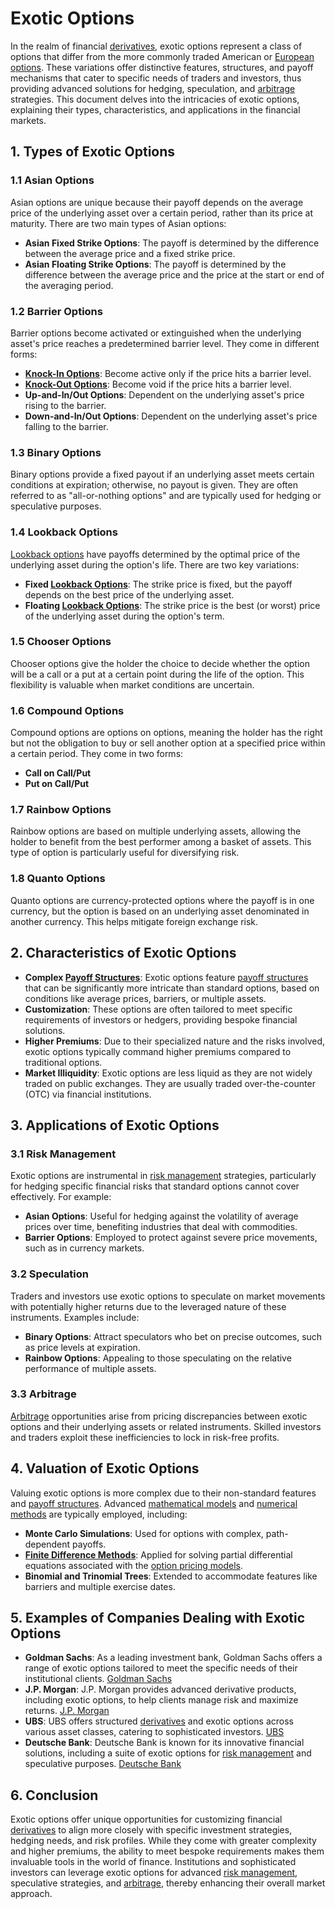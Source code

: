 # Exotic Options

In the realm of financial [derivatives](../d/derivatives.md), exotic options represent a class of options that differ from the more commonly traded American or [European options](../e/european_options.md). These variations offer distinctive features, structures, and payoff mechanisms that cater to specific needs of traders and investors, thus providing advanced solutions for hedging, speculation, and [arbitrage](../a/arbitrage.md) strategies. This document delves into the intricacies of exotic options, explaining their types, characteristics, and applications in the financial markets.

## 1. Types of Exotic Options

### 1.1 Asian Options
Asian options are unique because their payoff depends on the average price of the underlying asset over a certain period, rather than its price at maturity. There are two main types of Asian options:
- **Asian Fixed Strike Options**: The payoff is determined by the difference between the average price and a fixed strike price.
- **Asian Floating Strike Options**: The payoff is determined by the difference between the average price and the price at the start or end of the averaging period.

### 1.2 Barrier Options
Barrier options become activated or extinguished when the underlying asset's price reaches a predetermined barrier level. They come in different forms:
- **[Knock-In Options](../k/knock-in_options.md)**: Become active only if the price hits a barrier level.
- **[Knock-Out Options](../k/knock-out_options.md)**: Become void if the price hits a barrier level.
- **Up-and-In/Out Options**: Dependent on the underlying asset's price rising to the barrier.
- **Down-and-In/Out Options**: Dependent on the underlying asset's price falling to the barrier.

### 1.3 Binary Options
Binary options provide a fixed payout if an underlying asset meets certain conditions at expiration; otherwise, no payout is given. They are often referred to as "all-or-nothing options" and are typically used for hedging or speculative purposes.

### 1.4 Lookback Options
[Lookback options](../l/lookback_options.md) have payoffs determined by the optimal price of the underlying asset during the option's life. There are two key variations:
- **Fixed [Lookback Options](../l/lookback_options.md)**: The strike price is fixed, but the payoff depends on the best price of the underlying asset.
- **Floating [Lookback Options](../l/lookback_options.md)**: The strike price is the best (or worst) price of the underlying asset during the option's term.

### 1.5 Chooser Options
Chooser options give the holder the choice to decide whether the option will be a call or a put at a certain point during the life of the option. This flexibility is valuable when market conditions are uncertain.

### 1.6 Compound Options
Compound options are options on options, meaning the holder has the right but not the obligation to buy or sell another option at a specified price within a certain period. They come in two forms:
- **Call on Call/Put**
- **Put on Call/Put**

### 1.7 Rainbow Options
Rainbow options are based on multiple underlying assets, allowing the holder to benefit from the best performer among a basket of assets. This type of option is particularly useful for diversifying risk.

### 1.8 Quanto Options
Quanto options are currency-protected options where the payoff is in one currency, but the option is based on an underlying asset denominated in another currency. This helps mitigate foreign exchange risk.

## 2. Characteristics of Exotic Options

- **Complex [Payoff Structures](../p/payoff_structures.md)**: Exotic options feature [payoff structures](../p/payoff_structures.md) that can be significantly more intricate than standard options, based on conditions like average prices, barriers, or multiple assets.
- **Customization**: These options are often tailored to meet specific requirements of investors or hedgers, providing bespoke financial solutions.
- **Higher Premiums**: Due to their specialized nature and the risks involved, exotic options typically command higher premiums compared to traditional options.
- **Market Illiquidity**: Exotic options are less liquid as they are not widely traded on public exchanges. They are usually traded over-the-counter (OTC) via financial institutions.

## 3. Applications of Exotic Options

### 3.1 Risk Management
Exotic options are instrumental in [risk management](../r/risk_management.md) strategies, particularly for hedging specific financial risks that standard options cannot cover effectively. For example:
- **Asian Options**: Useful for hedging against the volatility of average prices over time, benefiting industries that deal with commodities.
- **Barrier Options**: Employed to protect against severe price movements, such as in currency markets.

### 3.2 Speculation
Traders and investors use exotic options to speculate on market movements with potentially higher returns due to the leveraged nature of these instruments. Examples include:
- **Binary Options**: Attract speculators who bet on precise outcomes, such as price levels at expiration.
- **Rainbow Options**: Appealing to those speculating on the relative performance of multiple assets.

### 3.3 Arbitrage
[Arbitrage](../a/arbitrage.md) opportunities arise from pricing discrepancies between exotic options and their underlying assets or related instruments. Skilled investors and traders exploit these inefficiencies to lock in risk-free profits.

## 4. Valuation of Exotic Options

Valuing exotic options is more complex due to their non-standard features and [payoff structures](../p/payoff_structures.md). Advanced [mathematical models](../m/mathematical_models_in_trading.md) and [numerical methods](../n/numerical_methods_in_trading.md) are typically employed, including:
- **Monte Carlo Simulations**: Used for options with complex, path-dependent payoffs.
- **[Finite Difference Methods](../f/finite_difference_methods.md)**: Applied for solving partial differential equations associated with the [option pricing models](../o/option_pricing_models.md).
- **Binomial and Trinomial Trees**: Extended to accommodate features like barriers and multiple exercise dates.

## 5. Examples of Companies Dealing with Exotic Options

- **Goldman Sachs**: As a leading investment bank, Goldman Sachs offers a range of exotic options tailored to meet the specific needs of their institutional clients. [Goldman Sachs](https://www.goldmansachs.com/)
- **J.P. Morgan**: J.P. Morgan provides advanced derivative products, including exotic options, to help clients manage risk and maximize returns. [J.P. Morgan](https://www.jpmorgan.com/)
- **UBS**: UBS offers structured [derivatives](../d/derivatives.md) and exotic options across various asset classes, catering to sophisticated investors. [UBS](https://www.ubs.com/)
- **Deutsche Bank**: Deutsche Bank is known for its innovative financial solutions, including a suite of exotic options for [risk management](../r/risk_management.md) and speculative purposes. [Deutsche Bank](https://www.db.com/)

## 6. Conclusion

Exotic options offer unique opportunities for customizing financial [derivatives](../d/derivatives.md) to align more closely with specific investment strategies, hedging needs, and risk profiles. While they come with greater complexity and higher premiums, the ability to meet bespoke requirements makes them invaluable tools in the world of finance. Institutions and sophisticated investors can leverage exotic options for advanced [risk management](../r/risk_management.md), speculative strategies, and [arbitrage](../a/arbitrage.md), thereby enhancing their overall market approach.

